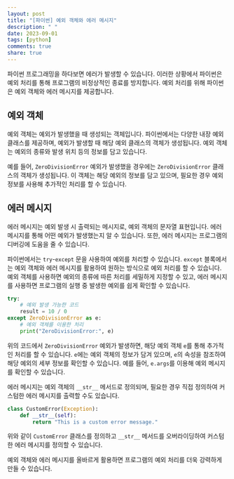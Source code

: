```yaml
---
layout: post
title: "[파이썬] 예외 객체와 에러 메시지"
description: " "
date: 2023-09-01
tags: [python]
comments: true
share: true
---
```


파이썬 프로그래밍을 하다보면 에러가 발생할 수 있습니다. 이러한 상황에서 파이썬은 예외 처리를 통해 프로그램의 비정상적인 종료를 방지합니다. 예외 처리를 위해 파이썬은 예외 객체와 에러 메시지를 제공합니다.

## 예외 객체

예외 객체는 예외가 발생했을 때 생성되는 객체입니다. 파이썬에서는 다양한 내장 예외 클래스를 제공하며, 예외가 발생할 때 해당 예외 클래스의 객체가 생성됩니다. 예외 객체는 예외의 종류와 발생 위치 등의 정보를 담고 있습니다.

예를 들어, `ZeroDivisionError` 예외가 발생했을 경우에는 `ZeroDivisionError` 클래스의 객체가 생성됩니다. 이 객체는 해당 예외의 정보를 담고 있으며, 필요한 경우 예외 정보를 사용해 추가적인 처리를 할 수 있습니다.

## 에러 메시지

에러 메시지는 예외 발생 시 출력되는 메시지로, 예외 객체의 문자열 표현입니다. 에러 메시지를 통해 어떤 예외가 발생했는지 알 수 있습니다. 또한, 에러 메시지는 프로그램의 디버깅에 도움을 줄 수 있습니다.

파이썬에서는 `try`-`except` 문을 사용하여 예외를 처리할 수 있습니다. `except` 블록에서는 예외 객체와 에러 메시지를 활용하여 원하는 방식으로 예외 처리를 할 수 있습니다. 예외 객체를 사용하면 예외의 종류에 따른 처리를 세밀하게 지정할 수 있고, 에러 메시지를 사용하면 프로그램의 실행 중 발생한 예외를 쉽게 확인할 수 있습니다.

```python
try:
    # 예외 발생 가능한 코드
    result = 10 / 0
except ZeroDivisionError as e:
    # 예외 객체를 이용한 처리
    print("ZeroDivisionError:", e)
```

위의 코드에서 `ZeroDivisionError` 예외가 발생하면, 해당 예외 객체 `e`를 통해 추가적인 처리를 할 수 있습니다. `e`에는 예외 객체의 정보가 담겨 있으며, `e`의 속성을 참조하여 해당 예외의 세부 정보를 확인할 수 있습니다. 예를 들어, `e.args`를 이용해 예외 메시지를 확인할 수 있습니다.

에러 메시지는 예외 객체의 `__str__` 메서드로 정의되며, 필요한 경우 직접 정의하여 커스텀한 에러 메시지를 출력할 수도 있습니다.

```python
class CustomError(Exception):
    def __str__(self):
        return "This is a custom error message."
```

위와 같이 `CustomError` 클래스를 정의하고 `__str__` 메서드를 오버라이딩하여 커스텀한 에러 메시지를 정의할 수 있습니다.

예외 객체와 에러 메시지를 올바르게 활용하면 프로그램의 예외 처리를 더욱 강력하게 만들 수 있습니다.
